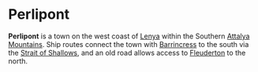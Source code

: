 # Perlipont

**Perlipont** is a town on the west coast of [Lenya](../../../ch-4-esterfell-gazetteer/lenya/lenya.md) within the Southern [Attalya Mountains](../../../ch-4-esterfell-gazetteer/lenya/attalya-mountains/attalya-mountains.md). Ship routes connect the town with [Barrincress](barrincress.md) to the south via the [Strait of Shallows](../../../ch-4-esterfell-gazetteer/coasts-of-esterfell/strait-of-shallows.md), and an old road allows access to [Fleuderton](fleuderton/fleuderton.md) to the north.
